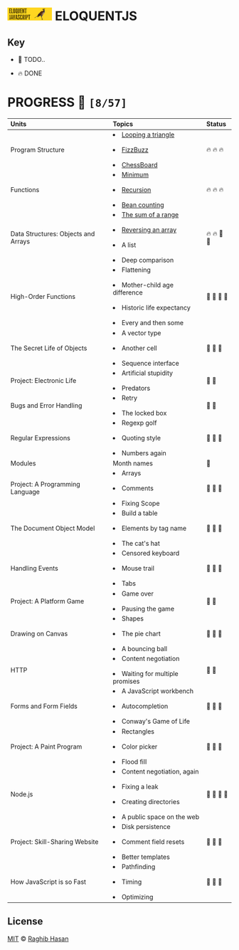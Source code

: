 # ![EJS](./ejs-logo.png) ELOQUENTJS

## Key

*   🚧 TODO..

*   🔥 DONE

# PROGRESS 🚀 `[8/57]`

|    Units        |    Topics      |  Status |
| :-------------  | :------------- | :--------------- |
| Program Structure | <li>[Looping a triangle](./challenges/looping-a-triangle.js)</li><br><li>[FizzBuzz](./challenges/fizzBuzz.js)</li><br> <li>[ChessBoard](./challenges/chessBoard.js)</li> |  🔥   🔥   🔥 |
| Functions | <li>[Minimum](./challenges/minimum.js)</li><br><li>[Recursion](./challenges/recursion.js)</li><br> <li>[Bean counting](./challenges/beanCounting.js)</li> |  🔥   🔥   🔥 |
| Data Structures: Objects and Arrays | <li>[The sum of a range](./challenges/sumRange.js)</li><br><li>[Reversing an array](./challenges/reverseArray.js)</li><br><li>A list</li><br><li>Deep comparison</li> | 🔥   🔥   🚧   🚧 |
| High-Order Functions | <li>Flattening</li><br><li>Mother-child age difference</li><br><li>Historic life expectancy</li><br><li>Every and then some</li> | 🚧   🚧   🚧   🚧 |
| The Secret Life of Objects | <li>A vector type</li><br><li>Another cell</li><br><li>Sequence interface</li> |  🚧   🚧   🚧 |
| Project: Electronic Life | <li>Artificial stupidity</li><br><li>Predators</li> |  🚧   🚧 |
| Bugs and Error Handling | <li>Retry</li><br><li>The locked box</li> |  🚧   🚧 |
| Regular Expressions | <li>Regexp golf</li><br><li>Quoting style</li><br><li>Numbers again</li> | 🚧 🚧 🚧 |
| Modules | Month names | 🚧 |
| Project: A Programming Language | <li>Arrays</li><br><li>Comments</li><br><li>Fixing Scope</li> | 🚧 🚧 🚧 |
| The Document Object Model | <li>Build a table</li><br><li>Elements by tag name</li><br><li>The cat's hat</li> | 🚧 🚧 🚧 |
| Handling Events | <li>Censored keyboard</li><br><li>Mouse trail</li><br><li>Tabs</li> | 🚧 🚧 🚧 |
| Project: A Platform Game | <li>Game over</li><br><li>Pausing the game</li> | 🚧 🚧 |
| Drawing on Canvas | <li>Shapes</li><br><li>The pie chart</li><br><li>A bouncing ball</li> | 🚧 🚧 🚧 |
| HTTP | <li>Content negotiation</li><br><li>Waiting for multiple promises</li> | 🚧 🚧 |
| Forms and Form Fields | <li>A JavaScript workbench</li><br><li>Autocompletion</li><br><li>Conway's Game of Life</li> | 🚧 🚧 🚧 |
| Project: A Paint Program | <li>Rectangles</li><br><li>Color picker</li><br><li>Flood fill</li> | 🚧 🚧 🚧 |
| Node.js | <li>Content negotiation, again</li><br><li>Fixing a leak</li><br><li>Creating directories</li><br><li>A public space on the web</li> | 🚧 🚧 🚧 🚧 |
| Project: Skill-Sharing Website | <li>Disk persistence</li><br><li>Comment field resets</li><br><li>Better templates</li> | 🚧 🚧 🚧 |
| How JavaScript is so Fast | <li>Pathfinding</li><br><li>Timing</li><br><li>Optimizing</li> | 🚧 🚧 🚧 |

## License
[MIT](./license) © [Raghib Hasan](http://raghibm.com/)
